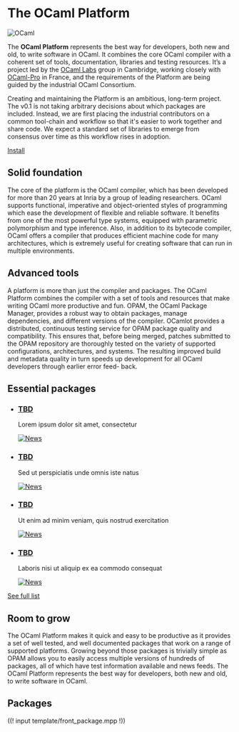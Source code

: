 <!-- ((! set title OCaml Platform !)) ((! set platform !)) -->
<!-- ((! set nobreadcrumb !)) -->

<div class="container">
    <h1>The OCaml Platform</h1>
    <div class="row">
        <div id="platform-logo" class="span2">
            <img src="/img/ocaml-large.png" alt="OCaml">
        </div>
        <section id="platform-leader" class="span7">
            <p>The <strong>OCaml Platform</strong> represents the best way for developers, both new and old, to write software in OCaml. It combines the core OCaml compiler with a coherent set of tools, documentation, libraries and testing resources. It’s a project led by the <a href="/community/support.html">OCaml Labs</a> group in Cambridge, working closely with <a href="/community/support.html">OCaml-Pro</a> in France, and the requirements of the Platform are being guided by the industrial OCaml Consortium.</p>
            <p>Creating and maintaining the Platform is an ambitious, long-term project. The v0.1 is not taking arbitrary decisions about which packages are included. Instead, we are first placing the industrial contributors on a common tool-chain and workflow so that it's easier to work together and share code. We expect a standard set of libraries to emerge from consensus over time as this workflow rises in adoption.</p>
        </section>
        <div id="platform-download" class="span3">
            <p><a href="/docs/install.html" class="btn">Install</a></p>
            <p>
                <!-- <a href="#">Other systems</a> |
                <a href="#">What's new?</a> -->
            </p>
        </div>
    </div>
    <div class="row">
        <section class="span4 condensed">
            <h1 class="ruled">Solid foundation</h1>
            <p>The core of the platform is the OCaml compiler, which has been developed for more than 20 years at Inria by a group of leading researchers.  OCaml supports functional, imperative and object-oriented styles of programming which ease the development of flexible and reliable software.  It benefits from one of the most powerful type systems, equipped with parametric polymorphism and type inference.  Also, in addition to its bytecode compiler, OCaml offers a compiler that produces efficient machine code for many architectures, which is extremely useful for creating software that can run in multiple environments.</p>
        </section>
        <section class="span4 condensed">
            <h1 class="ruled">Advanced tools</h1>
            <p>A platform is more than just the compiler and packages. The OCaml Platform combines the compiler with a set of tools and resources that make writing OCaml more productive and fun.  OPAM, the OCaml Package Manager, provides a robust way to obtain packages, manage dependencies, and different versions of the compiler.  OCamlot provides a distributed, continuous testing service for OPAM package quality and compatibility.  This ensures that, before being merged, patches submitted to the OPAM repository are thoroughly tested on the variety of supported configurations, architectures, and systems. The resulting improved build and metadata quality in turn speeds up development for all OCaml developers through earlier error feed- back.</p>
        </section>
        <section class="span4 condensed">
            <h1 class="ruled">Essential packages</h1>
    <ul class="news-feed">
                <li>
                    <article>
                        <h1><a href="/pkg/TBD">TBD</a></h1>
                        <p>Lorem ipsum dolor sit amet, consectetur</p>
                        <a href="/pkg/TBD">
                            <img src="/img/news.png" alt="News">
                        </a>
                    </article>
                </li>
                <li>
                    <article>
                        <h1><a href="/pkg/TBD">TBD</a></h1>
                        <p>Sed ut perspiciatis unde omnis iste natus</p>
                        <a href="/pkg/TBD">
                            <img src="/img/news.png" alt="News">
                        </a>
                    </article>
                </li>
                <li>
                    <article>
                        <h1><a href="/pkg/TBD">TBD</a></h1>
                        <p>Ut enim ad minim veniam, quis nostrud exercitation</p>
                        <a href="/pkg/TBD">
                            <img src="/img/news.png" alt="News">
                        </a>
                    </article>
                </li>
                <li>
                    <article>
                        <h1><a href="/pkg/TBD">TBD</a></h1>
                        <p>Laboris nisi ut aliquip ex ea commodo consequat</p>
                        <a href="/pkg/TBD">
                            <img src="/img/news.png" alt="News">
                        </a>
                    </article>
                </li>
            </ul>
            <footer>
                <p><a href="#">See full list</a></p>
            </footer>
        </section>
    </div>
    <div class="row">
        <section class="span4 condensed">
            <h1 class="ruled">Room to grow</h1>
            <p>The OCaml Platform makes it quick and easy to be productive as it provides a set of well tested, and well documented packages that work on a range of supported platforms.  Growing beyond those packages is trivially simple as OPAM allows you to easily access multiple versions of hundreds of packages, all of which have test information available and news feeds.  The  OCaml Platform represents the best way for developers, both new and old, to write software in OCaml.</p>
        </section>
        <section class="span8 condensed">
            <h1>Packages</h1>
        ((! input template/front_package.mpp !))
        </section>
    </div>
</div>

